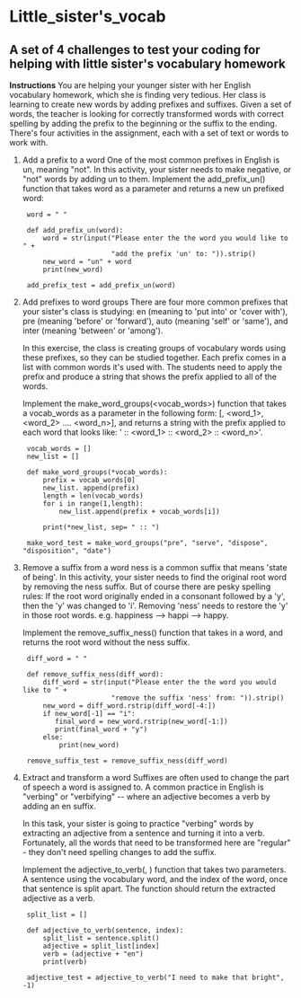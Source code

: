 # Little_sister's_vocab

## A set of 4 challenges to test your coding for helping with little sister's vocabulary homework 

**Instructions**
You are helping your younger sister with her English vocabulary homework, which she is finding very tedious. Her class is learning to create new words by adding prefixes and suffixes. Given a set of words, the teacher is looking for correctly transformed words with correct spelling by adding the prefix to the beginning or the suffix to the ending.
There's four activities in the assignment, each with a set of text or words to work with.
1. Add a prefix to a word
One of the most common prefixes in English is un, meaning "not". In this activity, your sister needs to make negative, or "not" words by adding un to them.
Implement the add_prefix_un(<word>) function that takes word as a parameter and returns a new un prefixed word:

        word = " "

        def add_prefix_un(word):
            word = str(input("Please enter the the word you would like to " +
                             "add the prefix 'un' to: ")).strip()
            new_word = "un" + word
            print(new_word)

        add_prefix_test = add_prefix_un(word)

2. Add prefixes to word groups
There are four more common prefixes that your sister's class is studying: en (meaning to 'put into' or 'cover with'), pre (meaning 'before' or 'forward'), auto (meaning 'self' or 'same'), and inter (meaning 'between' or 'among').

    In this exercise, the class is creating groups of vocabulary words using these prefixes, so they can be studied together. Each prefix comes in a list with common words it's used 
    with. The students need to apply the prefix and produce a string that shows the prefix applied to all of the words.

    Implement the make_word_groups(<vocab_words>) function that takes a vocab_words as a parameter in the following form: [<prefix>, <word_1>, <word_2> .... <word_n>], and returns a 
    string with the prefix applied to each word that looks like: '<prefix> :: <prefix><word_1> :: <prefix><word_2> :: <prefix><word_n>'.

        vocab_words = []
        new_list = []

        def make_word_groups(*vocab_words):
            prefix = vocab_words[0]
            new_list. append(prefix)
            length = len(vocab_words)
            for i in range(1,length):
                new_list.append(prefix + vocab_words[i])

            print(*new_list, sep= " :: ")

        make_word_test = make_word_groups("pre", "serve", "dispose", "disposition", "date")

3. Remove a suffix from a word
ness is a common suffix that means 'state of being'. In this activity, your sister needs to find the original root word by removing the ness suffix. But of course there are pesky spelling rules: If the root word originally ended in a consonant followed by a 'y', then the 'y' was changed to 'i'. Removing 'ness' needs to restore the 'y' in those root words. e.g. happiness --> happi --> happy.

    Implement the remove_suffix_ness(<word>) function that takes in a word, and returns the root word without the ness suffix.

        diff_word = " "
   
        def remove_suffix_ness(diff_word):
            diff_word = str(input("Please enter the the word you would like to " +
                             "remove the suffix 'ness' from: ")).strip()
            new_word = diff_word.rstrip(diff_word[-4:])
            if new_word[-1] == "i":
               final_word = new_word.rstrip(new_word[-1:])
               print(final_word + "y")
            else:
                print(new_word)

        remove_suffix_test = remove_suffix_ness(diff_word)

4. Extract and transform a word
Suffixes are often used to change the part of speech a word is assigned to. A common practice in English is "verbing" or "verbifying" -- where an adjective becomes a verb by adding an en suffix.

    In this task, your sister is going to practice "verbing" words by extracting an adjective from a sentence and turning it into a verb. Fortunately, all the words that need to be 
    transformed here are "regular" - they don't need spelling changes to add the suffix.

    Implement the adjective_to_verb(<sentence>, <index>) function that takes two parameters. A sentence using the vocabulary word, and the index of the word, once that sentence is 
    split apart. The function should return the extracted adjective as a verb.

        split_list = []

        def adjective_to_verb(sentence, index):
            split_list = sentence.split()
            adjective = split_list[index]
            verb = (adjective + "en")
            print(verb)

        adjective_test = adjective_to_verb("I need to make that bright", -1)
